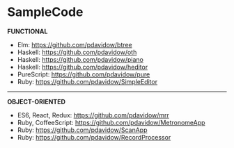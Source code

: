 # SampleCode

**FUNCTIONAL**
* Elm: https://github.com/pdavidow/btree
* Haskell: https://github.com/pdavidow/oth
* Haskell: https://github.com/pdavidow/piano
* Haskell: https://github.com/pdavidow/heditor
* PureScript: https://github.com/pdavidow/pure
* Ruby: https://github.com/pdavidow/SimpleEditor

---

**OBJECT-ORIENTED**
* ES6, React, Redux: https://github.com/pdavidow/mrr
* Ruby, CoffeeScript: https://github.com/pdavidow/MetronomeApp
* Ruby: https://github.com/pdavidow/ScanApp
* Ruby: https://github.com/pdavidow/RecordProcessor
